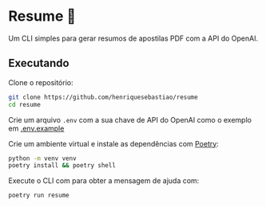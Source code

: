# Resume 📃

Um CLI simples para gerar resumos de apostilas PDF com a API do OpenAI.

## Executando

Clone o repositório:

```bash
git clone https://github.com/henriquesebastiao/resume
cd resume
```

Crie um arquivo `.env` com a sua chave de API do OpenAI como o exemplo em [.env.example](.env.example)

Crie um ambiente virtual e instale as dependências com [Poetry](https://python-poetry.org/):

```bash
python -m venv venv
poetry install && poetry shell
```

Execute o CLI com para obter a mensagem de ajuda com:

```bash
poetry run resume
```
